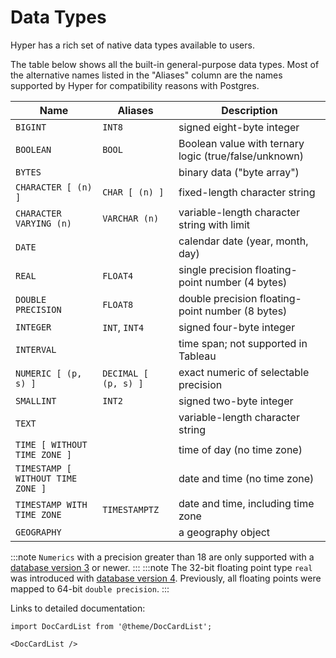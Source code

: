 # Data Types

Hyper has a rich set of native data types available to users.

The table below shows all the built-in general-purpose
data types. Most of the alternative names listed in the "Aliases" column
are the names supported by Hyper for compatibility reasons with Postgres.

Name|Aliases|Description
---|---|---
`BIGINT`|`INT8`|signed eight-byte integer
`BOOLEAN`|`BOOL`|Boolean value with ternary logic (true/false/unknown)
`BYTES`||binary data ("byte array")
`CHARACTER [ (n) ]`|`CHAR [ (n) ]`|fixed-length character string
`CHARACTER VARYING (n)`|`VARCHAR (n)`|variable-length character string with limit
`DATE`||calendar date (year, month, day)
`REAL`|`FLOAT4`|single precision floating-point number (4 bytes)
`DOUBLE PRECISION`|`FLOAT8`|double precision floating-point number (8 bytes)
`INTEGER`|`INT`, `INT4`|signed four-byte integer
`INTERVAL`||time span; not supported in Tableau
`NUMERIC [ (p, s) ]`|`DECIMAL [ (p, s) ]`|exact numeric of selectable precision
`SMALLINT`|`INT2`|signed two-byte integer
`TEXT`||variable-length character string
`TIME [ WITHOUT TIME ZONE ]`||time of day (no time zone)
`TIMESTAMP [ WITHOUT TIME ZONE ]`||date and time (no time zone)
`TIMESTAMP WITH TIME ZONE`|`TIMESTAMPTZ`|date and time, including time zone
`GEOGRAPHY`||a geography object

:::note
`Numerics` with a precision greater than 18 are only supported with a [database version 3](../../hyper-api/hyper_process#version-3) or newer.
:::
:::note
The 32-bit floating point type `real` was introduced with [database version 4](../../hyper-api/hyper_process#version-4).
Previously, all floating points were mapped to 64-bit `double precision`.
:::


Links to detailed documentation:

```mdx-code-block
import DocCardList from '@theme/DocCardList';

<DocCardList />
```
